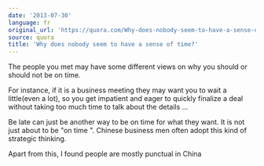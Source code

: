 ```yaml
---
date: '2013-07-30'
language: fr
original_url: 'https://quora.com/Why-does-nobody-seem-to-have-a-sense-of-time/answer/Clément-Renaud'
source: quora
title: 'Why does nobody seem to have a sense of time?'
---
```


The people you met may have some different views on why you should or
should not be on time. 
 
For instance, if it is a business meeting they may want you to wait a
little(even a lot), so you get impatient and eager to quickly finalize a
deal without taking too 
much time to talk about the details ... 
 
Be late can just be another way to be on time for what they want. It is
not just about to be  "on time ". Chinese business men often adopt this
kind of strategic thinking. 
 
Apart from this, I found people are mostly punctual in China
